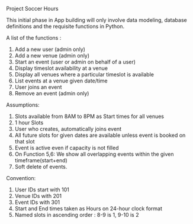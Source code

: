 Project Soccer Hours

This initial phase in App building will only involve data modeling, database definitions and the requisite functions in Python.

A list of the functions :

1. Add a new user (admin only)
2. Add a new venue (admin only)
3. Start an event (user or admin on behalf of a user)
4. Display timeslot availability at a venue
5. Display all venues where a particular timeslot is available
6. List events at a venue given date/time
7. User joins an event
8. Remove an event (admin only)


Assumptions:
1. Slots available from 8AM to 8PM as Start times for all venues
2. 1 hour Slots
3. User who creates, automatically joins event
4. All future slots for given dates are available unless event is booked on that slot
5. Event is active even if capacity is not filled
6. On Function 5,6: We show all overlapping events within the given timeframe(start+end)
7. Soft delete of events.

Convention:
1. User IDs start with 101
2. Venue IDs with 201
3. Event IDs with 301
4. Start and End times taken as Hours on 24-hour clock format
5. Named slots in ascending order : 8-9 is 1, 9-10 is 2
